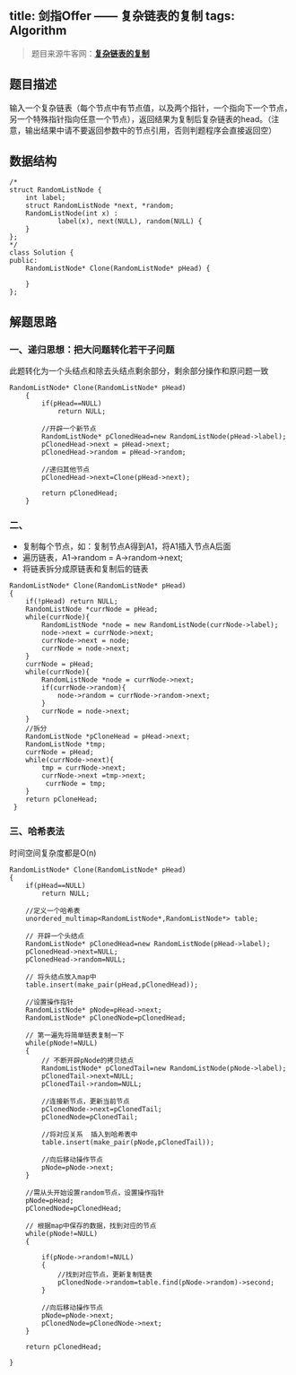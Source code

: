 title: 剑指Offer —— 复杂链表的复制
tags: Algorithm
---

> 题目来源牛客网：**[复杂链表的复制](https://www.nowcoder.com/practice/f836b2c43afc4b35ad6adc41ec941dba?tpId=13&tqId=11178&tPage=2&rp=2&ru=/ta/coding-interviews&qru=/ta/coding-interviews/question-ranking)**

## 题目描述
输入一个复杂链表（每个节点中有节点值，以及两个指针，一个指向下一个节点，另一个特殊指针指向任意一个节点），返回结果为复制后复杂链表的head。（注意，输出结果中请不要返回参数中的节点引用，否则判题程序会直接返回空）

## 数据结构

```
/*
struct RandomListNode {
    int label;
    struct RandomListNode *next, *random;
    RandomListNode(int x) :
            label(x), next(NULL), random(NULL) {
    }
};
*/
class Solution {
public:
    RandomListNode* Clone(RandomListNode* pHead) {
    
    }
};
```

## 解题思路
### 一、递归思想：把大问题转化若干子问题
此题转化为一个头结点和除去头结点剩余部分，剩余部分操作和原问题一致

```
RandomListNode* Clone(RandomListNode* pHead)
    {
        if(pHead==NULL)
            return NULL;
         
        //开辟一个新节点
        RandomListNode* pClonedHead=new RandomListNode(pHead->label);
        pClonedHead->next = pHead->next;
        pClonedHead->random = pHead->random;
         
        //递归其他节点
        pClonedHead->next=Clone(pHead->next);
         
        return pClonedHead;
    }
```
### 二、
* 复制每个节点，如：复制节点A得到A1，将A1插入节点A后面
* 遍历链表，A1->random = A->random->next;
* 将链表拆分成原链表和复制后的链表

```
RandomListNode* Clone(RandomListNode* pHead)
{
    if(!pHead) return NULL;
    RandomListNode *currNode = pHead;
    while(currNode){
        RandomListNode *node = new RandomListNode(currNode->label);
        node->next = currNode->next;
        currNode->next = node;
        currNode = node->next;
    }
    currNode = pHead;
    while(currNode){
        RandomListNode *node = currNode->next;
        if(currNode->random){                
            node->random = currNode->random->next;
        }
        currNode = node->next;
    }
    //拆分
    RandomListNode *pCloneHead = pHead->next;
    RandomListNode *tmp;
    currNode = pHead;
    while(currNode->next){
        tmp = currNode->next;
        currNode->next =tmp->next;
         currNode = tmp;
    }
    return pCloneHead;
 }
```
### 三、哈希表法
时间空间复杂度都是O(n)

```
RandomListNode* Clone(RandomListNode* pHead)
{
    if(pHead==NULL)
        return NULL;
         
    //定义一个哈希表
    unordered_multimap<RandomListNode*,RandomListNode*> table;
         
    // 开辟一个头结点
    RandomListNode* pClonedHead=new RandomListNode(pHead->label);
    pClonedHead->next=NULL;
    pClonedHead->random=NULL;
         
    // 将头结点放入map中
    table.insert(make_pair(pHead,pClonedHead));
         
    //设置操作指针
    RandomListNode* pNode=pHead->next;
    RandomListNode* pClonedNode=pClonedHead;
         
    // 第一遍先将简单链表复制一下
    while(pNode!=NULL)
    {
        // 不断开辟pNode的拷贝结点
        RandomListNode* pClonedTail=new RandomListNode(pNode->label);
        pClonedTail->next=NULL;
        pClonedTail->random=NULL;
             
        //连接新节点，更新当前节点
        pClonedNode->next=pClonedTail;
        pClonedNode=pClonedTail;
             
        //将对应关系  插入到哈希表中
        table.insert(make_pair(pNode,pClonedTail));
             
        //向后移动操作节点
        pNode=pNode->next;
    }
         
    //需从头开始设置random节点，设置操作指针
    pNode=pHead;
    pClonedNode=pClonedHead;
         
    // 根据map中保存的数据，找到对应的节点
    while(pNode!=NULL)
    {
             
        if(pNode->random!=NULL)
        {
            //找到对应节点，更新复制链表
            pClonedNode->random=table.find(pNode->random)->second;
        }
             
        //向后移动操作节点
        pNode=pNode->next;
        pClonedNode=pClonedNode->next;
    }
         
    return pClonedHead;
         
}
```

